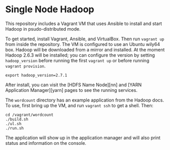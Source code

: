 # Single Node Hadoop

This repository includes a Vagrant VM that uses Ansible to
install and start Hadoop in psudo-distributed mode.

To get started, install Vagrant, Ansible, and VirtualBox.
Then run `vagrant up` from inside the repository. The
VM is configured to use an Ubuntu wily64 box. Hadoop will
be downloaded from a mirror and installed. At the moment 
Hadoop 2.6.3 will be installed; you can configure the
version by setting `hadoop_version` before running the
first `vagrant up` or before running `vagrant provision`.

```shell
export hadoop_version=2.7.1
```

After install, you can visit the [HDFS Name Node][nn] and
[YARN Application Manager][yarn] pages to see the running
services.

The `wordcount` directory has an example application from
the Hadoop docs. To use, first bring up the VM, and run
`vagrant ssh` to get a shell. Then:

```shell
cd /vagrant/wordcount
./build.sh
./ul.sh
./run.sh
```

The application will show up in the application manager and
will also print status and information on the console.


